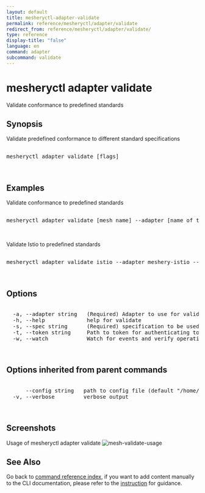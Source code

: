 ```yaml
---
layout: default
title: mesheryctl-adapter-validate
permalink: reference/mesheryctl/adapter/validate
redirect_from: reference/mesheryctl/adapter/validate/
type: reference
display-title: "false"
language: en
command: adapter
subcommand: validate
---
```


# mesheryctl adapter validate

Validate conformance to predefined standards

## Synopsis

Validate predefined conformance to different standard specifications

<pre class='codeblock-pre'>
<div class='codeblock'>
mesheryctl adapter validate [flags]

</div>
</pre>

## Examples

Validate conformance to predefined standards

<pre class='codeblock-pre'>
<div class='codeblock'>
mesheryctl adapter validate [mesh name] --adapter [name of the adapter] --tokenPath [path to token for authentication] --spec [specification to be used for conformance test] --namespace [namespace to be used]

</div>
</pre>

Validate Istio to predefined standards

<pre class='codeblock-pre'>
<div class='codeblock'>
mesheryctl adapter validate istio --adapter meshery-istio --spec smi

</div>
</pre>

## Options

<pre class='codeblock-pre'>
<div class='codeblock'>
  -a, --adapter string   (Required) Adapter to use for validation (default "meshery-nsm")
  -h, --help             help for validate
  -s, --spec string      (Required) specification to be used for conformance test (smi/istio-vet) (default "smi")
  -t, --token string     Path to token for authenticating to Meshery API
  -w, --watch            Watch for events and verify operation (in beta testing)

</div>
</pre>

## Options inherited from parent commands

<pre class='codeblock-pre'>
<div class='codeblock'>
      --config string   path to config file (default "/home/runner/.meshery/config.yaml")
  -v, --verbose         verbose output

</div>
</pre>

## Screenshots

Usage of mesheryctl adapter validate
![mesh-validate-usage](/assets/img/mesheryctl/mesh-validate.png)

## See Also

Go back to [command reference index](/reference/mesheryctl/), if you want to add content manually to the CLI documentation, please refer to the [instruction](/project/contributing/contributing-cli#preserving-manually-added-documentation) for guidance.
